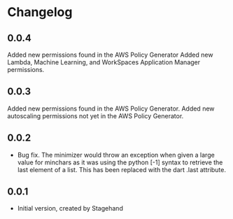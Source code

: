 # Changelog

## 0.0.4

Added new permissions found in the AWS Policy Generator
Added new Lambda, Machine Learning, and WorkSpaces Application Manager permissions.

## 0.0.3

Added new permissions found in the AWS Policy Generator.
Added new autoscaling permissions not yet in the AWS Policy Generator.

## 0.0.2

- Bug fix. The minimizer would throw an exception when given a large value for minchars as it was using the python [-1] syntax to retrieve the last element of a list.  This has been replaced with the dart .last attribute.

## 0.0.1

- Initial version, created by Stagehand
